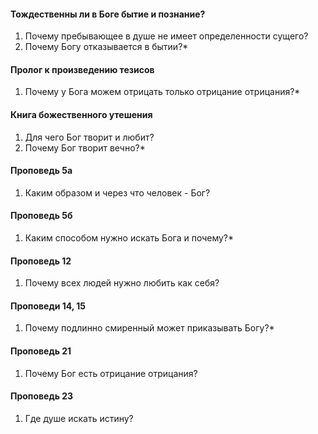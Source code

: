 #### Тождественны ли в Боге бытие и познание?
1. Почему пребывающее в душе не имеет определенности сущего?
2. Почему Богу отказывается в бытии?*
#### Пролог к произведению тезисов
1. Почему у Бога можем отрицать только отрицание отрицания?*
#### Книга божественного утешения
1. Для чего Бог творит и любит?
2. Почему Бог творит вечно?*
#### Проповедь 5а
1. Каким образом и через что человек - Бог?
#### Проповедь 5б
1. Каким способом нужно искать Бога и почему?*
#### Проповедь 12
1. Почему всех людей нужно любить как себя?
#### Проповеди 14, 15
1. Почему подлинно смиренный может приказывать Богу?*
#### Проповедь 21
1. Почему Бог есть отрицание отрицания?
#### Проповедь 23
1. Где душе искать истину?
